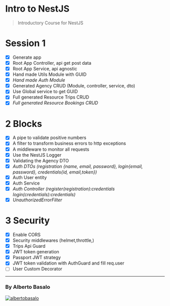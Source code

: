 # Intro to NestJS

> Introductory Course for NestJS

# Session 1

- [x] Generate app
- [x] Root App Controller, api get post data
- [x] Root App Service, api agnostic
- [x] Hand made Utils Module with GUID
- [x] _Hand made Auth Module_
- [x] Generated Agency CRUD (Module, controller, service, dto)
- [x] Use Global service to get GUID
- [x] Full generated Resource Trips CRUD
- [x] _Full generated Resource Bookings CRUD_

# 2 Blocks

- [x] A pipe to validate positive numbers
- [x] A filter to transform business errors to http exceptions
- [x] A middleware to monitor all requests
- [x] Use the NestJS Logger
- [x] Validating the Agency DTO
- [x] _Auth DTOs (registration {name, email, password}, login{email, password}, credentials{id, email,token})_
- [x] Auth User entity
- [x] Auth Service
- [x] _Auth Controller (register(registration):credentials login(credentials):credentials)_
- [x] _UnauthorizedErrorFilter_

# 3 Security

- [x] Enable CORS
- [x] Security middlewares (helmet,throttle,)
- [x] Trips Api Guard
- [x] JWT token generation
- [x] Passport JWT strategy
- [x] JWT token validation with AuthGuard and fill req.user
- [ ] User Custom Decorator

---

<footer>
  <h3>By Alberto Basalo</h3>
  <p >
   <a href="https://twitter.com/albertobasalo" target="blank"><img src="https://img.shields.io/twitter/follow/albertobasalo?logo=twitter&style=for-the-badge" alt="albertobasalo" /></a>
</footer>
